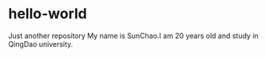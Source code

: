# hello-world
Just another repository
My name is SunChao.I am 20 years old and study in QingDao university.
